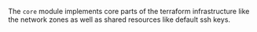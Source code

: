 The `core` module implements core parts of the terraform infrastructure like the network zones as well as shared resources like default ssh keys.